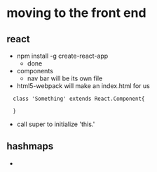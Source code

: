 # moving to the front end
## react
 - npm install -g create-react-app
    - done
- components
    - nav bar will be its own file
- html5-webpack will make an index.html for us

```
  class 'Something' extends React.Component{ 

  }
```
- call super to initialize 'this.'

## hashmaps
- 